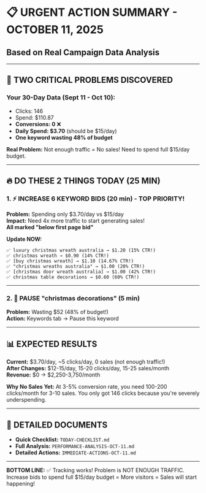# 📋 URGENT ACTION SUMMARY - OCTOBER 11, 2025
## Based on Real Campaign Data Analysis

---

## 🚨 TWO CRITICAL PROBLEMS DISCOVERED

### Your 30-Day Data (Sept 11 - Oct 10):
- Clicks: 146
- Spend: $110.87
- **Conversions: 0** ❌
- **Daily Spend: $3.70** (should be $15/day)
- **One keyword wasting 48% of budget**

**Real Problem:** Not enough traffic = No sales! Need to spend full $15/day budget.

---

## 🔥 DO THESE 2 THINGS TODAY (25 MIN)

### 1. ⚡ INCREASE 6 KEYWORD BIDS (20 min) - **TOP PRIORITY!**
**Problem:** Spending only $3.70/day vs $15/day  
**Impact:** Need 4x more traffic to start generating sales!  
**All marked "below first page bid"**

**Update NOW:**
```
✅ luxury christmas wreath australia → $1.20 (15% CTR!)
✅ christmas wreath → $0.90 (14% CTR!)
✅ [buy christmas wreath] → $1.10 (14.67% CTR!)
✅ "christmas wreaths australia" → $1.00 (20% CTR!)
✅ [christmas door wreath australia] → $1.00 (42% CTR!)
✅ christmas table decorations → $0.60 (60% CTR!)
```

---

### 2. 🚫 PAUSE "christmas decorations" (5 min)
**Problem:** Wasting $52 (48% of budget!)  
**Action:** Keywords tab → Pause this keyword

---

## 📊 EXPECTED RESULTS

**Current:** $3.70/day, ~5 clicks/day, 0 sales (not enough traffic!)  
**After Changes:** $12-15/day, 15-20 clicks/day, 15-25 sales/month  
**Revenue:** $0 → $2,250-3,750/month

**Why No Sales Yet:** At 3-5% conversion rate, you need 100-200 clicks/month for 3-10 sales. You only got 146 clicks because you're severely underspending.

---

## 📂 DETAILED DOCUMENTS

- **Quick Checklist:** `TODAY-CHECKLIST.md`
- **Full Analysis:** `PERFORMANCE-ANALYSIS-OCT-11.md`
- **Detailed Actions:** `IMMEDIATE-ACTIONS-OCT-11.md`

---

**BOTTOM LINE:** ✅ Tracking works! Problem is NOT ENOUGH TRAFFIC. Increase bids to spend full $15/day budget = More visitors = Sales will start happening!
